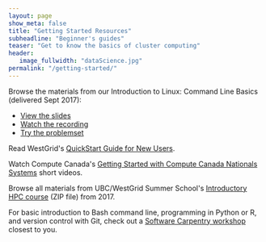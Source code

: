 ```yaml
---
layout: page
show_meta: false
title: "Getting Started Resources"
subheadline: "Beginner's guides"
teaser: "Get to know the basics of cluster computing"
header:
   image_fullwidth: "dataScience.jpg"
permalink: "/getting-started/"
---
```


<!-- 1. Open `_config.yml` and work it through, it's well documented -->
<!-- 1. [Read the documentation][1] to check out all features of *Feeling Responsive*. -->
<!--  [1]: {{ site.url }}{{ site.baseurl }}/documentation/ -->

Browse the materials from our Introduction to Linux: Command Line Basics (delivered Sept 2017):
- [View the slides](https://www.westgrid.ca/files/WestGrid_Tutorials_IntroToLinuxCommandLine_Sept26-2017.pdf)
- [Watch the recording](https://www.youtube.com/watch?v=vOrk0OuEU04)
- [Try the problemset](https://github.com/Phillip-a-richmond/ComputeCanada_EOT/blob/master/IntroToLinuxProblemSet.txt)

Read WestGrid's [QuickStart Guide for New Users](https://www.westgrid.ca/support/quickstart/new_users).

Watch Compute Canada's
[Getting Started with Compute Canada Nationals Systems](https://www.youtube.com/playlist?list=PLeCQbAbRSKR8gg6ZMFof1Hf9YF_-n31Ym)
short videos.

Browse all materials from UBC/WestGrid Summer School's [Introductory HPC course](http://bit.ly/introhpc)
(ZIP file) from 2017.

For basic introduction to Bash command line, programming in Python or R, and version control with Git,
check out a [Software Carpentry workshop](https://software-carpentry.org/workshops) closest to you.
